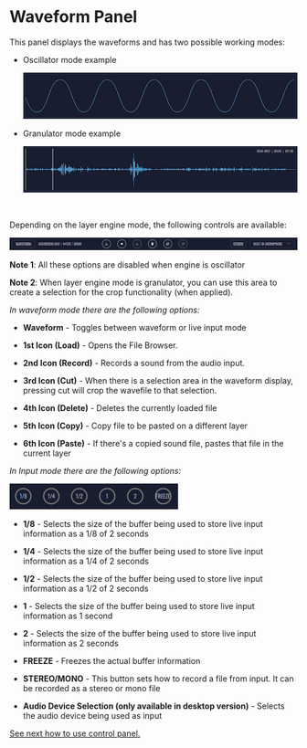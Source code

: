# Waveform Panel

This panel displays the waveforms and has two possible working modes:

- Oscillator mode example

    <img src="/frms/images/oscillator-display.png" style="padding: 0px; bottom-padding: 0px;"/>

- Granulator mode example

    <img src="/frms/images/wavefile-display.png" style="padding: 0px; bottom-padding: 0px;"/>

<br/>

Depending on the layer engine mode, the following controls are available:

<img src="/frms/images/waveform-panel.png" style="padding: 0px; bottom-padding: 0px;"/>

**Note 1**: All these options are disabled when engine is oscillator

**Note 2**: When layer engine mode is granulator, you can use this area to create a selection for the crop functionality (when applied).

_In waveform mode there are the following options:_

- **Waveform** - Toggles between waveform or live input mode

- **1st Icon (Load)** - Opens the File Browser.

- **2nd Icon (Record)** - Records a sound from the audio input.

- **3rd Icon (Cut)** - When there is a selection area in the waveform display, pressing cut will crop the wavefile to that selection.

- **4th Icon (Delete)** - Deletes the currently loaded file

- **5th Icon (Copy)** - Copy file to be pasted on a different layer

- **6th Icon (Paste)** - If there's a copied sound file, pastes that file in the current layer

_In Input mode there are the following options:_

<img src="/frms/images/input-options.png" style="padding: 0px; bottom-padding: 0px;"/>

- **1/8** - Selects the size of the buffer being used to store live input information as a 1/8 of 2 seconds

- **1/4** - Selects the size of the buffer being used to store live input information as a 1/4 of 2 seconds

- **1/2** - Selects the size of the buffer being used to store live input information as a 1/2 of 2 seconds

- **1** - Selects the size of the buffer being used to store live input information as 1 second

- **2** - Selects the size of the buffer being used to store live input information as 2 seconds

- **FREEZE** - Freezes the actual buffer information

- **STEREO/MONO** - This button sets how to record a file from input. It can be recorded as a stereo or mono file

- **Audio Device Selection (only available in desktop version)** - Selects the audio device being used as input

[See next how to use control panel.](control-panel)
